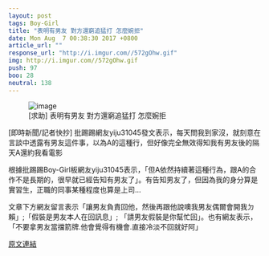 ```yaml
---
layout: post
tags: Boy-Girl
title: "表明有男友 對方還窮追猛打 怎麼婉拒"
date: Mon Aug  7 00:38:30 2017 +0800
article_url: ""
response_url: "http://i.imgur.com//572gOhw.gif"
img: http://i.imgur.com//572gOhw.gif
push: 97
boo: 28
neutral: 138
---
```


<figure>
<img src="http://i.imgur.com//572gOhw.gif" alt="image">
<figcaption>
[求助] 表明有男友 對方還窮追猛打 怎麼婉拒
</figcaption>
</figure>



[即時新聞/記者快抄] 批踢踢網友yiju31045發文表示，每天問我到家沒，就刻意在言談中透露有男友這件事，以為A的這種行，但好像完全無效得知我有男友後的隔天A還約我看電影

根據批踢踢Boy-Girl板網友yiju31045表示，「但A依然持續著這種行為，跟A的合作不是長期的，很早就已經告知有男友了」。有告知男友了，但因為我的身分算是實習生，正職的同事某種程度也算是上司...

文章下方網友留言表示「讓男友負責回他，然後再跟他說噢我男友偶爾會開我ㄉ賴」;「假裝是男友本人在回訊息」; 「請男友假裝是你幫忙回」。也有網友表示，「不要拿男友當擋箭牌.他會覺得有機會.直接冷淡不回就好阿」

<a href = "https://www.ptt.cc/bbs/Boy-Girl/M.1502037512.A.3A4.html">原文連結</a>

